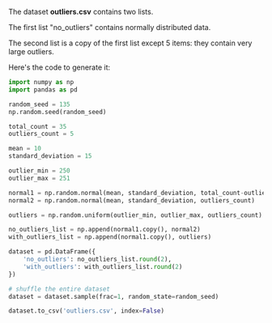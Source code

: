 The dataset __outliers.csv__ contains two lists. 

The first list "no_outliers" contains normally distributed data. 

The second list is a copy of the first list except 5 items: they contain very large outliers.


Here's the code to generate it: 

```python
import numpy as np
import pandas as pd

random_seed = 135
np.random.seed(random_seed)

total_count = 35
outliers_count = 5

mean = 10
standard_deviation = 15

outlier_min = 250
outlier_max = 251

normal1 = np.random.normal(mean, standard_deviation, total_count-outliers_count)
normal2 = np.random.normal(mean, standard_deviation, outliers_count)

outliers = np.random.uniform(outlier_min, outlier_max, outliers_count)

no_outliers_list = np.append(normal1.copy(), normal2)
with_outliers_list = np.append(normal1.copy(), outliers)

dataset = pd.DataFrame({
    'no_outliers': no_outliers_list.round(2), 
    'with_outliers': with_outliers_list.round(2)
})

# shuffle the entire dataset
dataset = dataset.sample(frac=1, random_state=random_seed)

dataset.to_csv('outliers.csv', index=False)
```